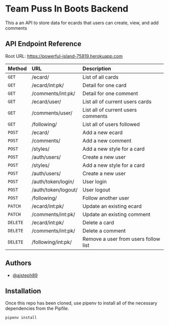 
# Team Puss In Boots Backend

This a an API to store data for ecards that users can create, view, and add comments 

## API Endpoint Reference

Root URL: https://powerful-island-75819.herokuapp.com

| Method | URL  | Description |
| :-------- | :------- | :------------------------- |
| `GET` | /ecard/ | List of all cards |
| `GET` | /ecard/int:pk/ |  Detail for one card|
| `GET` | /comments/int:pk/ |  Detail for one comment|
| `GET` | /ecard/user/ |  List all of  current users cards|
| `GET` | /comments/user/|  List all of current users comments|
| `GET` | /following/|  List all of users followed|
| `POST` | /ecard/ | Add a new ecard |
| `POST` | /comments/ | Add a new comment |
| `POST` | /styles/ | Add a new style for a card |
| `POST` | /auth/users/ | Create a new user |
| `POST` | /styles/ | Add a new style for a card |
| `POST` | /auth/users/ | Create a new user |
| `POST` | /auth/token/login/ | User login |
| `POST` | /auth/token/logout/ | User logout |
| `POST` | /following/ | Follow another user|
| `PATCH` | /ecard/int:pk/ | Update an existing ecard |
| `PATCH` | /comments/int:pk/ | Update an existing comment |
| `DELETE` | /ecard/int:pk/ | Delete a card  |
| `DELETE` | /comments/int:pk/ | Delete a comment  |
| `DELETE` | /following/int:pk/ | Remove a user from users follow list|




## Authors

- [@ajsteph89](https://www.github.com/ajsteph89)


## Installation

Once this repo has been cloned, use pipenv to install all of the necessary dependencies from the Pipfile. 

```bash
pipenv install 
```




